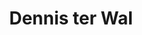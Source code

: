 ---
order: 25
category: residents
layout: post
title: Dennis ter Wal
profession: visual artist
website: www.dennisterwal.com
image: /images/residents/dennisterwal_01.png
---